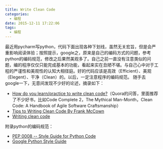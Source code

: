 ```yaml
---
title: Write Clean Code
categories:
  - 编程
date: 2015-12-11 17:22:06
tags:
  - 编程
---
```


最近用pycharm写python，代码下面出现各种下划线，虽然无关宏旨，但是会严重影响阅读体验；按照提示，google之，原来是自己的编码方式的问题，参考python的编码规范，修改之后果然美观多了。自己之前一直没有注意类似的问题，编的程序仅仅只能完成基本的功能，看起来实在丑陋不堪。与自己心中对于工程的严谨性和美观性的认知大相径庭。好的代码应该是高效（Efficient）、美观（Elegent）、干净（Clean）的。以后，一定注意程序的编码规范。 随手去google一下，无意间发现不少好的论述，摘录如下：

- [How do you learn/practice to write clean code?](https://www.quora.com/How-do-you-learn-practice-to-write-clean-code)（Quora的问答，里面推荐了不少好书，比如Code Complete 2，The Mythical Man-Month，Clean Code: A Handbook of Agile Software Craftsmanship）
- [Tips to Writing Clean Code By Frank McCown](https://www.harding.edu/fmccown/writingcleancode.pdf)
- [Writing clean code](http://www.ibm.com/developerworks/rational/library/nov06/pollice/)

附录python的编码规范：

- [PEP 0008 -- Style Guide for Python Code](https://www.python.org/dev/peps/pep-0008)
- [Google Python Style Guide](https://google.github.io/styleguide/pyguide.html)
